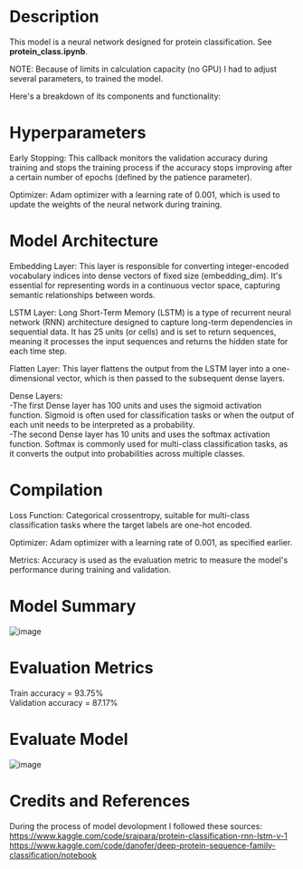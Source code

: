 # Description
This model is a neural network designed for protein classification. See **protein_class.ipynb**. <br>

NOTE: Because of limits in calculation capacity (no GPU) I had to adjust several parameters, to trained the model.

Here's a breakdown of its components and functionality:

# Hyperparameters
Early Stopping: This callback monitors the validation accuracy during training and stops the training process if the accuracy stops improving after a certain number of epochs (defined by the patience parameter). <br>

Optimizer: Adam optimizer with a learning rate of 0.001, which is used to update the weights of the neural network during training. <br>

# Model Architecture
Embedding Layer: This layer is responsible for converting integer-encoded vocabulary indices into dense vectors of fixed size (embedding_dim). It's essential for representing words in a continuous vector space, capturing semantic relationships between words. <br>

LSTM Layer: Long Short-Term Memory (LSTM) is a type of recurrent neural network (RNN) architecture designed to capture long-term dependencies in sequential data. It has 25 units (or cells) and is set to return sequences, meaning it processes the input sequences and returns the hidden state for each time step. <br>

Flatten Layer: This layer flattens the output from the LSTM layer into a one-dimensional vector, which is then passed to the subsequent dense layers. <br>

Dense Layers: <br>
  -The first Dense layer has 100 units and uses the sigmoid activation function. Sigmoid is often used for classification tasks or when the output of each unit needs to be interpreted as a probability. <br>
  -The second Dense layer has 10 units and uses the softmax activation function. Softmax is commonly used for multi-class classification tasks, as it converts the output into probabilities across multiple classes. <br>

# Compilation
Loss Function: Categorical crossentropy, suitable for multi-class classification tasks where the target labels are one-hot encoded. <br>

Optimizer: Adam optimizer with a learning rate of 0.001, as specified earlier. <br>

Metrics: Accuracy is used as the evaluation metric to measure the model's performance during training and validation. <br>

# Model Summary
![image](https://github.com/dhajek25/bio_data/assets/79058813/2d031660-4890-42b2-a037-eba3bbf78b30)

# Evaluation Metrics
Train accuracy = 93.75% <br>
Validation accuracy = 87.17%

# Evaluate Model
![image](https://github.com/dhajek25/bio_data/assets/79058813/9434cdd4-fc46-4861-910b-18ade3ae4cf5)

# Credits and References
During the process of model devolopment I followed these sources: <br>
https://www.kaggle.com/code/srajpara/protein-classification-rnn-lstm-v-1 <br>
https://www.kaggle.com/code/danofer/deep-protein-sequence-family-classification/notebook

